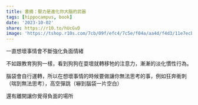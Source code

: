 ```yaml
---
title: 書摘：壓力是進化你大腦的武器
tags: [hippocampus, book]
date: '2023-10-02'
share: https://r10.to/hUcGvD
image: 'https://tshop.r10s.com/7cb/09f/efc4/7c5e/f04a/aa4d/f4d3/11e7ecbd7d0242ac110003.jpg?_ex=200x200'
---
```


一直想壞事情會不斷強化負面情緒

不如跟教育狗狗一樣，看到狗狗在耍壞就轉移牠的注意力，漸漸的淡化慣性行為。

腦袋會自行運轉，所以在想壞事情的時候要做讓你無法思考的事，例如狂奔衝刺（喘到無法思考），高空彈跳（嚇到腦袋一片空白）

還有離開讓你覺得負面的場所
